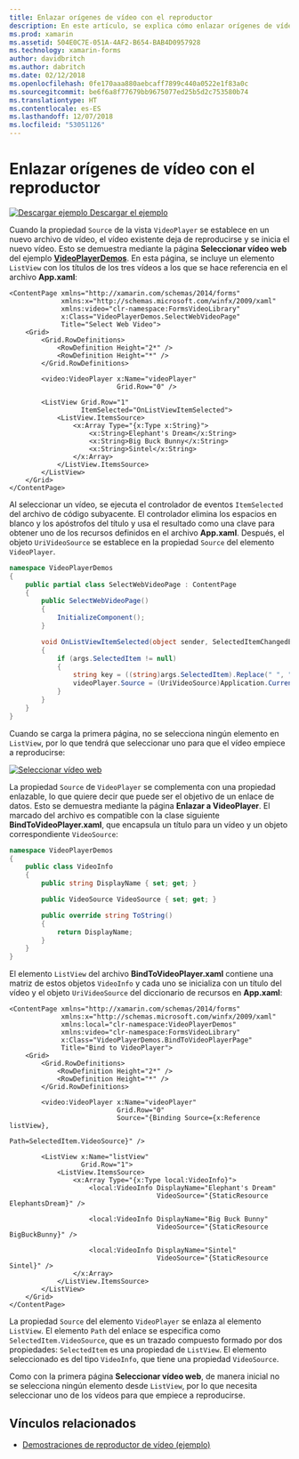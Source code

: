 ```yaml
---
title: Enlazar orígenes de vídeo con el reproductor
description: En este artículo, se explica cómo enlazar orígenes de vídeo al reproductor de vídeo con Xamarin.Forms.
ms.prod: xamarin
ms.assetid: 504E0C7E-051A-4AF2-B654-BAB4D0957928
ms.technology: xamarin-forms
author: davidbritch
ms.author: dabritch
ms.date: 02/12/2018
ms.openlocfilehash: 0fe170aaa880aebcaff7899c440a0522e1f83a0c
ms.sourcegitcommit: be6f6a8f77679bb9675077ed25b5d2c753580b74
ms.translationtype: HT
ms.contentlocale: es-ES
ms.lasthandoff: 12/07/2018
ms.locfileid: "53051126"
---
```

# <a name="binding-video-sources-to-the-player"></a>Enlazar orígenes de vídeo con el reproductor

[![Descargar ejemplo](~/media/shared/download.png) Descargar el ejemplo](https://developer.xamarin.com/samples/xamarin-forms/customrenderers/VideoPlayerDemos/)

Cuando la propiedad `Source` de la vista `VideoPlayer` se establece en un nuevo archivo de vídeo, el vídeo existente deja de reproducirse y se inicia el nuevo vídeo. Esto se demuestra mediante la página **Seleccionar vídeo web** del ejemplo [**VideoPlayerDemos**](https://developer.xamarin.com/samples/xamarin-forms/customrenderers/VideoPlayerDemos/). En esta página, se incluye un elemento `ListView` con los títulos de los tres vídeos a los que se hace referencia en el archivo **App.xaml**:

```xaml
<ContentPage xmlns="http://xamarin.com/schemas/2014/forms"
             xmlns:x="http://schemas.microsoft.com/winfx/2009/xaml"
             xmlns:video="clr-namespace:FormsVideoLibrary"
             x:Class="VideoPlayerDemos.SelectWebVideoPage"
             Title="Select Web Video">
    <Grid>
        <Grid.RowDefinitions>
            <RowDefinition Height="2*" />
            <RowDefinition Height="*" />
        </Grid.RowDefinitions>

        <video:VideoPlayer x:Name="videoPlayer"
                           Grid.Row="0" />

        <ListView Grid.Row="1"
                  ItemSelected="OnListViewItemSelected">
            <ListView.ItemsSource>
                <x:Array Type="{x:Type x:String}">
                    <x:String>Elephant's Dream</x:String>
                    <x:String>Big Buck Bunny</x:String>
                    <x:String>Sintel</x:String>
                </x:Array>
            </ListView.ItemsSource>
        </ListView>
    </Grid>
</ContentPage>
```

Al seleccionar un vídeo, se ejecuta el controlador de eventos `ItemSelected` del archivo de código subyacente. El controlador elimina los espacios en blanco y los apóstrofos del título y usa el resultado como una clave para obtener uno de los recursos definidos en el archivo **App.xaml**. Después, el objeto `UriVideoSource` se establece en la propiedad `Source` del elemento `VideoPlayer`.

```csharp
namespace VideoPlayerDemos
{
    public partial class SelectWebVideoPage : ContentPage
    {
        public SelectWebVideoPage()
        {
            InitializeComponent();
        }

        void OnListViewItemSelected(object sender, SelectedItemChangedEventArgs args)
        {
            if (args.SelectedItem != null)
            {
                string key = ((string)args.SelectedItem).Replace(" ", "").Replace("'", "");
                videoPlayer.Source = (UriVideoSource)Application.Current.Resources[key];
            }
        }
    }
}
```

Cuando se carga la primera página, no se selecciona ningún elemento en `ListView`, por lo que tendrá que seleccionar uno para que el vídeo empiece a reproducirse:

[![Seleccionar vídeo web](source-bindings-images/selectwebvideo-small.png "Select Web Video")](source-bindings-images/selectwebvideo-large.png#lightbox "Select Web Video")

La propiedad `Source` de `VideoPlayer` se complementa con una propiedad enlazable, lo que quiere decir que puede ser el objetivo de un enlace de datos. Esto se demuestra mediante la página **Enlazar a VideoPlayer**. El marcado del archivo es compatible con la clase siguiente **BindToVideoPlayer.xaml**, que encapsula un título para un vídeo y un objeto correspondiente `VideoSource`:

```csharp
namespace VideoPlayerDemos
{
    public class VideoInfo
    {
        public string DisplayName { set; get; }

        public VideoSource VideoSource { set; get; }

        public override string ToString()
        {
            return DisplayName;
        }
    }
}
```

El elemento `ListView` del archivo **BindToVideoPlayer.xaml** contiene una matriz de estos objetos `VideoInfo` y cada uno se inicializa con un título del vídeo y el objeto `UriVideoSource` del diccionario de recursos en **App.xaml**:

```xaml
<ContentPage xmlns="http://xamarin.com/schemas/2014/forms"
             xmlns:x="http://schemas.microsoft.com/winfx/2009/xaml"
             xmlns:local="clr-namespace:VideoPlayerDemos"
             xmlns:video="clr-namespace:FormsVideoLibrary"
             x:Class="VideoPlayerDemos.BindToVideoPlayerPage"
             Title="Bind to VideoPlayer">
    <Grid>
        <Grid.RowDefinitions>
            <RowDefinition Height="2*" />
            <RowDefinition Height="*" />
        </Grid.RowDefinitions>

        <video:VideoPlayer x:Name="videoPlayer"
                           Grid.Row="0"
                           Source="{Binding Source={x:Reference listView},
                                            Path=SelectedItem.VideoSource}" />

        <ListView x:Name="listView"
                  Grid.Row="1">
            <ListView.ItemsSource>
                <x:Array Type="{x:Type local:VideoInfo}">
                    <local:VideoInfo DisplayName="Elephant's Dream"
                                     VideoSource="{StaticResource ElephantsDream}" />

                    <local:VideoInfo DisplayName="Big Buck Bunny"
                                     VideoSource="{StaticResource BigBuckBunny}" />

                    <local:VideoInfo DisplayName="Sintel"
                                     VideoSource="{StaticResource Sintel}" />
                </x:Array>
            </ListView.ItemsSource>
        </ListView>
    </Grid>
</ContentPage>
```

La propiedad `Source` del elemento `VideoPlayer` se enlaza al elemento `ListView`. El elemento `Path` del enlace se especifica como `SelectedItem.VideoSource`, que es un trazado compuesto formado por dos propiedades: `SelectedItem` es una propiedad de `ListView`. El elemento seleccionado es del tipo `VideoInfo`, que tiene una propiedad `VideoSource`.

Como con la primera página **Seleccionar vídeo web**, de manera inicial no se selecciona ningún elemento desde `ListView`, por lo que necesita seleccionar uno de los vídeos para que empiece a reproducirse.


## <a name="related-links"></a>Vínculos relacionados

- [Demostraciones de reproductor de vídeo (ejemplo)](https://developer.xamarin.com/samples/xamarin-forms/customrenderers/VideoPlayerDemos/)
